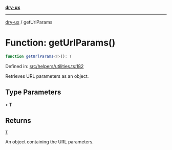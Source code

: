 [**dry-ux**](../README.md)

***

[dry-ux](../README.md) / getUrlParams

# Function: getUrlParams()

```ts
function getUrlParams<T>(): T
```

Defined in: [src/helpers/utilities.ts:182](https://github.com/navedr/dry-ux/blob/2307d10e08d1eae1fe225a5cfa75f0bf24715180/src/helpers/utilities.ts#L182)

Retrieves URL parameters as an object.

## Type Parameters

• **T**

## Returns

[`T`](getUrlParams.html#geturlparamst)

An object containing the URL parameters.
